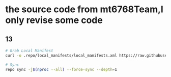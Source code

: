 # the source code from mt6768Team,I only revise some code

## 13

```bash
# Grab Local Manifest
curl -o .repo/local_manifests/local_manifests.xml https://raw.githubusercontent.com/jerjjj/local_manifests/main/thirteen.xml --create-dirs

# Sync
repo sync -j$(nproc --all) --force-sync --depth=1
```